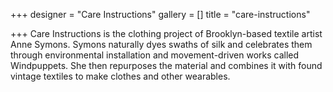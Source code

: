 +++
designer = "Care Instructions"
gallery = []
title = "care-instructions"

+++
Care Instructions is the clothing project of Brooklyn-based textile artist Anne Symons. Symons naturally dyes swaths of silk and celebrates them through environmental installation and movement-driven works called Windpuppets. She then repurposes the material and combines it with found vintage textiles to make clothes and other wearables.